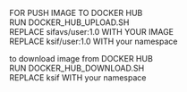 FOR PUSH IMAGE  TO DOCKER HUB\
RUN DOCKER_HUB_UPLOAD.SH\
REPLACE sifavs/user:1.0 WITH YOUR IMAGE\
REPLACE ksif/user:1.0   WITH your namespace


to download image from DOCKER HUB\
RUN DOCKER_HUB_DOWNLOAD.SH\
REPLACE ksif WITH your namespace

